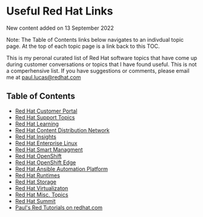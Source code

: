 # Useful Red Hat Links
New content added on 13 September 2022

Note: The Table of Contents links below navigates to an indivdual topic page.  At the top of each topic page is a link back to this TOC.

This is my peronal curated list of Red Hat software topics that have come up during customer conversations or topics that I have found useful.  This is not a comperhensive list.  If you have suggestions or comments, please email me at paul.lucas@redhat.com


## Table of Contents
- [Red Hat Customer Portal](https://github.com/pslucas0212/Customer-Portal-Useful-Links)
- [Red Hat Support Topics](https://github.com/pslucas0212/RedHatSupport-Useful-Links/blob/main/README.md)
- [Red Hat Learning](https://github.com/pslucas0212/RedHatLearning-Useful-Links/blob/main/README.md) 
- [Red Hat Content Distribution Network](https://github.com/pslucas0212/RedHatCDN-Useful-Links/blob/main/README.md)
- [Red Hat Insights](https://github.com/pslucas0212/Red-Hat-Insights-Useful-Links) 
- [Red Hat Enterprise Linux](https://github.com/pslucas0212/RHEL-Useful-Links/blob/main/README.md)
- [Red Hat Smart Managment](https://github.com/pslucas0212/SmartManagement-Useful-Links/blob/main/README.md) 
- [Red Hat OpenShift](https://github.com/pslucas0212/OCP-Useful-Links/blob/main/README.md) 
- [Red Hat OpenShift Edge](https://github.com/pslucas0212/OCP-Useful-Links/blob/main/README.md#red-hat-openshift-edge)
- [Red Hat Ansible Automation Platform](https://github.com/pslucas0212/AAP-Useful-Links/blob/main/README.md)
- [Red Hat Runtimes](https://github.com/pslucas0212/RedHatRuntimes-Useful-Links/blob/main/README.md) 
- [Red Hat Storage](https://github.com/pslucas0212/RedHatStorage-Useful-Links/blob/main/README.md)
- [Red Hat Virtualizaton](https://github.com/pslucas0212/RedHatVirtualization-Useful-Links/blob/main/README.md)
- [Red Hat Misc. Topics](https://github.com/pslucas0212/RedHatMiscTopics-Useful-Links/blob/main/README.md)
- [Red Hat Summit](https://github.com/pslucas0212/Red-Hat-Summit/)
- [Paul's Red Tutorials on redhat.com](https://github.com/pslucas0212/Paul-Red-Hat-Tutorials)



